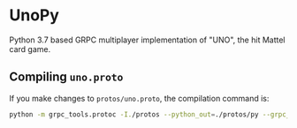 # UnoPy

Python 3.7 based GRPC multiplayer implementation of "UNO", the hit Mattel card game.

## Compiling `uno.proto`

If you make changes to `protos/uno.proto`, the compilation command is:

````sh
python -m grpc_tools.protoc -I./protos --python_out=./protos/py --grpc_python_out=./protos/py ./protos/uno.proto
````
